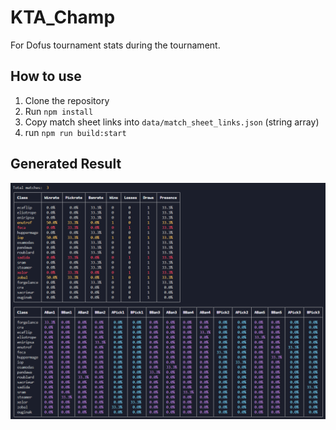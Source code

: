 # KTA_Champ

For Dofus tournament stats during the tournament.

## How to use

1. Clone the repository
2. Run `npm install`
3. Copy match sheet links into `data/match_sheet_links.json` (string array)
4. run `npm run build:start`

## Generated Result

![image](tables.png)
